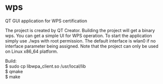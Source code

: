 # wps
QT GUI application for WPS certification

The project is created by QT Creator. Building the project will get a binary wps.
You can get a simple UI for WPS operation.
To start the application simply use ./wps with root permission.
The default interface is wlan0 if no interface parameter being assigned.
Note that the project can only be used on Linux x86_64 platform.

Build:<br/>
$ sudo cp libwpa_client.so /usr/local/lib<br/>
$ qmake<br/>
$ make
